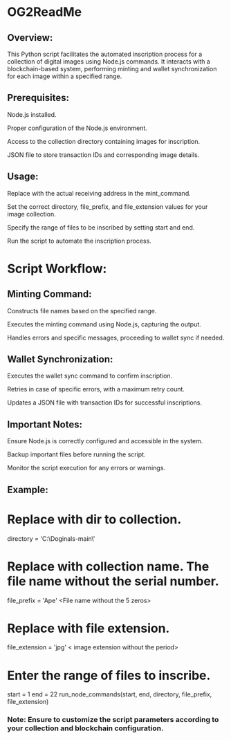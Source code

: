 # OG2ReadMe

## Overview:

This Python script facilitates the automated inscription process for a collection of digital images using Node.js commands. It interacts with a blockchain-based system, performing minting and wallet synchronization for each image within a specified range.

## Prerequisites:

Node.js installed.

Proper configuration of the Node.js environment.

Access to the collection directory containing images for inscription.

JSON file to store transaction IDs and corresponding image details.

## Usage:

Replace <Your Inscription Receiving Address Here> with the actual receiving address in the mint_command.

Set the correct directory, file_prefix, and file_extension values for your image collection.

Specify the range of files to be inscribed by setting start and end.

Run the script to automate the inscription process.

# Script Workflow:
## Minting Command:


Constructs file names based on the specified range.

Executes the minting command using Node.js, capturing the output.

Handles errors and specific messages, proceeding to wallet sync if needed.

## Wallet Synchronization:

Executes the wallet sync command to confirm inscription.

Retries in case of specific errors, with a maximum retry count.

Updates a JSON file with transaction IDs for successful inscriptions.

## Important Notes:

Ensure Node.js is correctly configured and accessible in the system.

Backup important files before running the script.

Monitor the script execution for any errors or warnings.


## Example:

# Replace with dir to collection.
directory = 'C:\\Doginals-main\\<Doginal-Apes- But Your Collection File Name Here>'

# Replace with collection name. The file name without the serial number.
file_prefix = 'Ape' <File name without the 5 zeros>

# Replace with file extension.
file_extension = 'jpg' < image extension without the period>

# Enter the range of files to inscribe.
start = 1
end = 22
run_node_commands(start, end, directory, file_prefix, file_extension)

### Note: Ensure to customize the script parameters according to your collection and blockchain configuration.




